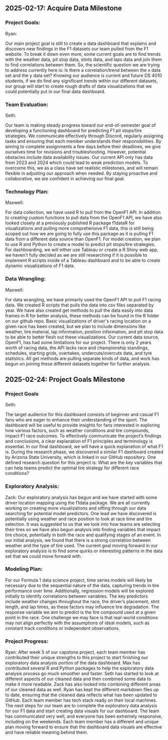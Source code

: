 ## 2025-02-17: Acquire Data Milestone


### Project Goals:

Ryan:

Our main project goal is still to create a data dashboard that explains and discovers new findings in the F1 datasets our team pulled from the F1 website. To break it down even more, some current goals are to find trends with the weather data, pit stop data, stints data, and laps data and join them to find correlations between them. So, the scientific question we are trying to address currently here is: Is there a correlation/trend between the x data set and the y data set? Knowing our audience is current and future DS 4010 students, if we do find any significant trends within our different datasets, our group will start to create rough drafts of data visualizations that we could potentially put in our final data dashboard.



### Team Evaluation:

Seth:

Our team is making steady progress toward our end-of-semester goal of developing a functioning dashboard for predicting F1 pit stops/tire strategies. We communicate effectively through Discord, regularly assigning tasks and ensuring that each member understands their responsibilities. By aiming to complete assignments a few days before their deadlines, we give ourselves time for revisions and troubleshooting. However, potential obstacles include data availability issues. Our current API only has data from 2023 and 2024 which could lead to weak prediction models. To overcome this, we as a class have set realistic milestones, and will remain flexible in adjusting our approach when needed. By staying proactive and collaborative, we are confident in achieving our final goal. 



### Technology Plan:

Maxwell: 

For data collection, we have used R to pull from the OpenF1 API. In addition to creating custom functions to pull data from the OpenF1 API, we have also looked closely at a previously published R package f1dataR for visualizations and pulling more comprehensive F1 data, this is still being scoped out how we are going to fully use this package as it is pulling F1 data from a different data source than OpenF1. For model creation, we plan to use R and Python to create a model to predict pit stops/tire strategies. For dashboarding, we will either use Tableau or create a R Shiny web app, we haven't fully decided as we are still researching if it is possible to implement R scripts inside of a Tableau dashboard and to be able to create dynamic visualizations of F1 data. 


### Data Wrangling:

Maxwell:

For data wrangling, we have primarily used the OpenF1 API to pull F1 racing data. We created R scripts that pulls the data into csv files separated by year. We have also created get methods to pull the data easily into data frames in R for better analysis, these methods can be found in the R folder on our github repo. Basic visualizations of driver's racing location on a given race has been created, but we plan to include dimensions like weather, tire material, lap information, position information, and pit stop data to be able to better flesh out these visualizations. Our current data source, OpenF1, has had some limitations for our project. There is only 2 years worth of racing data, the API lacks race and championship standings, schedules, starting grids, overtakes, undercuts/overcuts data, and tyre statistics. All get methods are pulling separate kinds of data, and work has begun on joining these different datasets together for further analysis. 



## 2025-02-24: Project Goals Milestone

### Project Goals

Seth: 

The target audience for this dashboard consists of beginner and casual F1 fans who are eager to enhance their understanding of the sport. The dashboard will be useful to provide insights for fans interested in exploring how various factors, such as weather conditions and tire compounds, impact F1 race outcomes. To effectively communicate the project’s findings and conclusions, a clear explanation of F1 principles and terminology is essential. In our final dashboard, we will have a quick explanation of what F1 is. During the research phase, we discovered a similar F1 dashboard created by Arizona State University, which is linked in our GitHub repository. One defined research question for this project is: What are the key variables that can help teams predict the optimal tire strategy for different race conditions?

### Exploratory Analysis:

Zack: Our exploratory analysis has begun and we have started with some driver location mapping using the f1data package. We are all currently working on creating more visualizations and sifting through our data searching for potential model predictors. One lead we have discovered is potentially using weather and race position to look at race time and tire selection. It was suggested to us that we look into how teams are selecting their tires so we have also begun analysis into finding variables that impact tire choice, potentially in both the race and qualifying stages of an event. In our initial analysis, we found that there is a strong correlation between weather and the type of tire used. The current goal moving forward in our exploratory analysis is to find some quirks or interesting patterns in the data set that we could move forward with.


### Modeling Plan:

For our Formula 1 data science project, time series models will likely be necessary due to the sequential nature of the data, capturing trends in tire performance over time. Additionally, regression models will be explored initially to identify correlations between variables. The key predictors include weather changes throughout the race, the driver’s placement, stint length, and lap times, as these factors may influence tire degradation. The response variable we aim to predict is the tire compound used at a given point in the race. One challenge we may face is that real-world conditions may not align perfectly with the assumptions of ideal models, such as constant track conditions or independent observations.

### Project Progress:

Ryan: After week 5 of our capstone project, each team member has contributed their unique strengths to this project to start finishing our exploratory data analysis portion of the data dashboard. Max has contributed several R and Python packages to help the exploratory data analysis process go much smoother and faster. Seth has started to look at different aspects of our cleaned data and then combined some data to make it more readable. Zack has also looked into combining different areas of our cleaned data as well. Ryan has kept the different markdown files up to date, ensuring that the cleaned data reflects what has been updated to GitHub. Each team member has tech stack ready on their local machines. The next steps for our team are to complete the exploratory data analysis for our F1 data and start creating data visuals for our dashboard. The team has communicated very well, and everyone has been extremely responsive, including on the weekends. Each team member has a different and unique plan moving forward to ensure that the dashboard data visuals are effective and have reliable meaning behind them.
